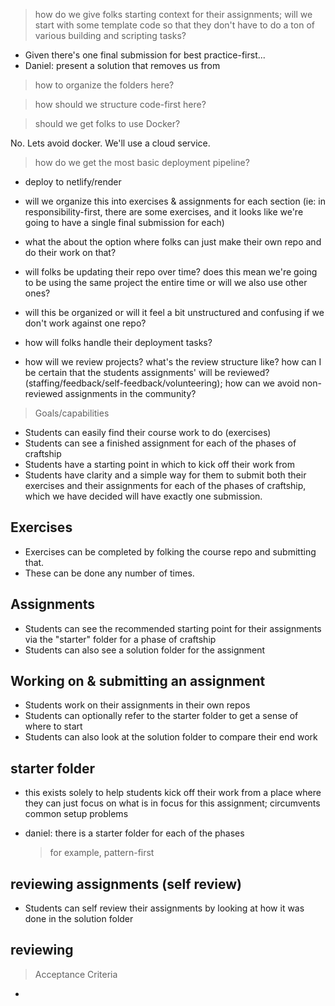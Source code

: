 

> how do we give folks starting context for their assignments; will we start with some template code so that they don't have to do a ton of various building and scripting tasks?

- Given there's one final submission for best practice-first...
- Daniel: present a solution that removes us from 


> how to organize the folders here?

> how should we structure code-first here?

> should we get folks to use Docker?

No. Lets avoid docker. We'll use a cloud service.

> how do we get the most basic deployment pipeline?

- deploy to netlify/render

- will we organize this into exercises & assignments for each section (ie: in responsibility-first, there are some exercises, and it looks like we're going to have a single final submission for each)
- what the about the option where folks can just make their own repo and do their work on that?
- will folks be updating their repo over time? does this mean we're going to be using the same project the entire time or will we also use other ones?
- will this be organized or will it feel a bit unstructured and confusing if we don't work against one repo?
- how will folks handle their deployment tasks?
- how will we review projects? what's the review structure like? how can I be certain that the students assignments' will be reviewed? (staffing/feedback/self-feedback/volunteering); how can we avoid non-reviewed assignments in the community? 


> Goals/capabilities

- Students can easily find their course work to do (exercises)
- Students can see a finished assignment for each of the phases of craftship
- Students have a starting point in which to kick off their work from
- Students have clarity and a simple way for them to submit both their exercises and their assignments for each of the phases of craftship, which we have decided will have exactly one submission.

## Exercises

- Exercises can be completed by folking the course repo and submitting that.
- These can be done any number of times.

## Assignments

- Students can see the recommended starting point for their assignments via the "starter" folder for a phase of craftship
- Students can also see a solution folder for the assignment

## Working on & submitting an assignment

- Students work on their assignments in their own repos 
- Students can optionally refer to the starter folder to get a sense of where to start
- Students can also look at the solution folder to compare their end work

## starter folder

- this exists solely to help students kick off their work from a place where they can just focus on what is in focus for this assignment; circumvents common setup problems
- daniel: there is a starter folder for each of the phases

  > for example, pattern-first

## reviewing assignments (self review)

- Students can self review their assignments by looking at how it was done in the solution folder

## reviewing 

> Acceptance Criteria

- 